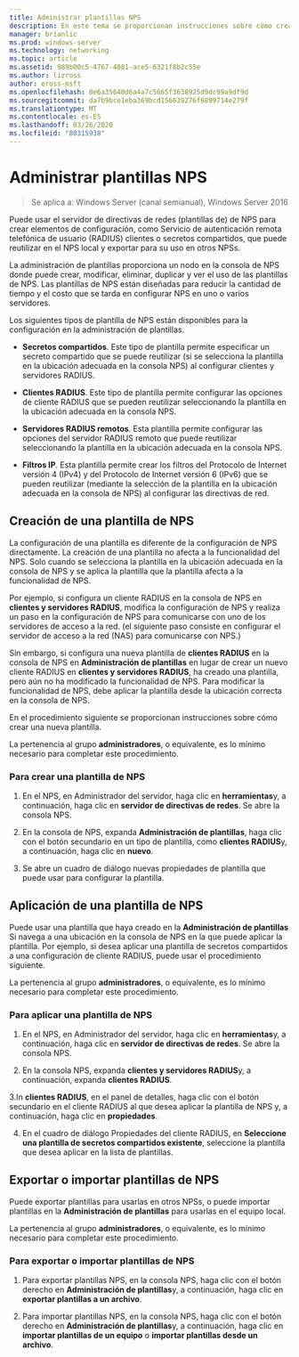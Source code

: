```yaml
---
title: Administrar plantillas NPS
description: En este tema se proporcionan instrucciones sobre cómo crear, aplicar, exportar e importar plantillas de NPS para el servidor de directivas de redes en Windows Server 2016.
manager: brianlic
ms.prod: windows-server
ms.technology: networking
ms.topic: article
ms.assetid: 989b00c5-4767-4081-ace5-6321f8b2c55e
ms.author: lizross
author: eross-msft
ms.openlocfilehash: 0e6a35640d6a4a7c5665f3638925d9dc99a9df9d
ms.sourcegitcommit: da7b9bce1eba369bcd156639276f6899714e279f
ms.translationtype: MT
ms.contentlocale: es-ES
ms.lasthandoff: 03/26/2020
ms.locfileid: "80315938"
---
```

# <a name="manage-nps-templates"></a>Administrar plantillas NPS

>Se aplica a: Windows Server (canal semianual), Windows Server 2016

Puede usar el servidor de directivas de redes \(plantillas de\) de NPS para crear elementos de configuración, como Servicio de autenticación remota telefónica de usuario \(RADIUS\) clientes o secretos compartidos, que puede reutilizar en el NPS local y exportar para su uso en otros NPSs. 

La administración de plantillas proporciona un nodo en la consola de NPS donde puede crear, modificar, eliminar, duplicar y ver el uso de las plantillas de NPS. Las plantillas de NPS están diseñadas para reducir la cantidad de tiempo y el costo que se tarda en configurar NPS en uno o varios servidores.

Los siguientes tipos de plantilla de NPS están disponibles para la configuración en la administración de plantillas.

- **Secretos compartidos**. Este tipo de plantilla permite especificar un secreto compartido que se puede reutilizar (si se selecciona la plantilla en la ubicación adecuada en la consola NPS) al configurar clientes y servidores RADIUS. 

- **Clientes RADIUS**. Este tipo de plantilla permite configurar las opciones de cliente RADIUS que se pueden reutilizar seleccionando la plantilla en la ubicación adecuada en la consola NPS.

- **Servidores RADIUS remotos**. Esta plantilla permite configurar las opciones del servidor RADIUS remoto que puede reutilizar seleccionando la plantilla en la ubicación adecuada en la consola NPS. 

- **Filtros IP**. Esta plantilla permite crear los filtros del Protocolo de Internet versión 4 (IPv4) y del Protocolo de Internet versión 6 \(IPv6\) que se pueden reutilizar \(mediante la selección de la plantilla en la ubicación adecuada en la consola de NPS\) al configurar las directivas de red.

## <a name="create-an-nps-template"></a>Creación de una plantilla de NPS

La configuración de una plantilla es diferente de la configuración de NPS directamente. La creación de una plantilla no afecta a la funcionalidad del NPS. Solo cuando se selecciona la plantilla en la ubicación adecuada en la consola de NPS y se aplica la plantilla que la plantilla afecta a la funcionalidad de NPS. 

Por ejemplo, si configura un cliente RADIUS en la consola de NPS en **clientes y servidores RADIUS**, modifica la configuración de NPS y realiza un paso en la configuración de NPS para comunicarse con uno de los servidores de acceso a la red. \(el siguiente paso consiste en configurar el servidor de acceso a la red \(NAS\) para comunicarse con NPS.\) 

Sin embargo, si configura una nueva plantilla de **clientes RADIUS** en la consola de NPS en **Administración de plantillas** en lugar de crear un nuevo cliente RADIUS en **clientes y servidores RADIUS**, ha creado una plantilla, pero aún no ha modificado la funcionalidad de NPS. Para modificar la funcionalidad de NPS, debe aplicar la plantilla desde la ubicación correcta en la consola de NPS.

En el procedimiento siguiente se proporcionan instrucciones sobre cómo crear una nueva plantilla.

La pertenencia al grupo **administradores**, o equivalente, es lo mínimo necesario para completar este procedimiento.

### <a name="to-create-an-nps-template"></a>Para crear una plantilla de NPS


1. En el NPS, en Administrador del servidor, haga clic en **herramientas**y, a continuación, haga clic en **servidor de directivas de redes**. Se abre la consola NPS. 

2. En la consola de NPS, expanda **Administración de plantillas**, haga clic con el botón secundario en un tipo de plantilla, como **clientes RADIUS**y, a continuación, haga clic en **nuevo**.

3. Se abre un cuadro de diálogo nuevas propiedades de plantilla que puede usar para configurar la plantilla.

## <a name="apply-an-nps-template"></a>Aplicación de una plantilla de NPS

Puede usar una plantilla que haya creado en la **Administración de plantillas** Si navega a una ubicación en la consola de NPS en la que puede aplicar la plantilla. Por ejemplo, si desea aplicar una plantilla de secretos compartidos a una configuración de cliente RADIUS, puede usar el procedimiento siguiente.

La pertenencia al grupo **administradores**, o equivalente, es lo mínimo necesario para completar este procedimiento.

### <a name="to-apply-an-nps-template"></a>Para aplicar una plantilla de NPS

1. En el NPS, en Administrador del servidor, haga clic en **herramientas**y, a continuación, haga clic en **servidor de directivas de redes**. Se abre la consola NPS.

2. En la consola NPS, expanda **clientes y servidores RADIUS**y, a continuación, expanda **clientes RADIUS**.

3.In **clientes RADIUS**, en el panel de detalles, haga clic con el botón secundario en el cliente RADIUS al que desea aplicar la plantilla de NPS y, a continuación, haga clic en **propiedades**.

4. En el cuadro de diálogo Propiedades del cliente RADIUS, en **Seleccione una plantilla de secretos compartidos existente**, seleccione la plantilla que desea aplicar en la lista de plantillas.

## <a name="export-or-import-nps-templates"></a>Exportar o importar plantillas de NPS

Puede exportar plantillas para usarlas en otros NPSs, o puede importar plantillas en la **Administración de plantillas** para usarlas en el equipo local. 

La pertenencia al grupo **administradores**, o equivalente, es lo mínimo necesario para completar este procedimiento.

### <a name="to-export-or-import-nps-templates"></a>Para exportar o importar plantillas de NPS

1. Para exportar plantillas NPS, en la consola NPS, haga clic con el botón derecho en **Administración de plantillas**y, a continuación, haga clic en **exportar plantillas a un archivo**.

2. Para importar plantillas NPS, en la consola NPS, haga clic con el botón derecho en **Administración de plantillas**y, a continuación, haga clic en **importar plantillas de un equipo** o **importar plantillas desde un archivo**.


